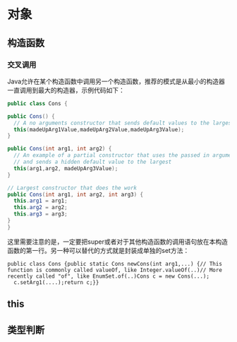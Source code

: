 
# 对象
## 构造函数
### 交叉调用
Java允许在某个构造函数中调用另一个构造函数，推荐的模式是从最小的构造器一直调用到最大的构造器，示例代码如下：
```java
public class Cons {

public Cons() {
  // A no arguments constructor that sends default values to the largest
  this(madeUpArg1Value,madeUpArg2Value,madeUpArg3Value);
}

public Cons(int arg1, int arg2) {
  // An example of a partial constructor that uses the passed in arguments
  // and sends a hidden default value to the largest
  this(arg1,arg2, madeUpArg3Value);
}

// Largest constructor that does the work
public Cons(int arg1, int arg2, int arg3) {
  this.arg1 = arg1;
  this.arg2 = arg2;
  this.arg3 = arg3;
}
}
```
这里需要注意的是，一定要把super或者对于其他构造函数的调用语句放在本构造函数的第一行。另一种可以替代的方式就是封装成单独的set方法：
```
public class Cons {public static Cons newCons(int arg1,...) {// This function is commonly called valueOf, like Integer.valueOf(..)// More recently called "of", like EnumSet.of(..)Cons c = new Cons(...);
  c.setArg1(....);return c;}} 
```
## this
## 类型判断